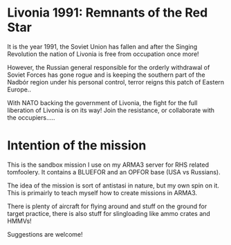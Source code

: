 # Livonia 1991: Remnants of the Red Star

It is the year 1991, the Soviet Union has fallen and after the Singing Revolution the nation of Livonia is free from occupation once more!

However, the Russian general responsible for the orderly withdrawal of Soviet Forces has gone rogue and is keeping the southern part of the Nadbór region under his personal control, terror reigns this patch of Eastern Europe..

With NATO backing the government of Livonia, the fight for the full liberation of Livonia is on its way! Join the resistance, or collaborate with the occupiers.....


# Intention of the mission
This is the sandbox mission I use on my ARMA3 server for RHS related tomfoolery. It contains a BLUEFOR and an OPFOR base (USA vs Russians).

The idea of the mission is sort of antistasi in nature, but my own spin on it. This is primairly to teach myself how to create missions in ARMA3.

There is plenty of aircraft for flying around and stuff on the ground for target practice, there is also stuff for slingloading like ammo crates and HMMVs!

Suggestions are welcome!


